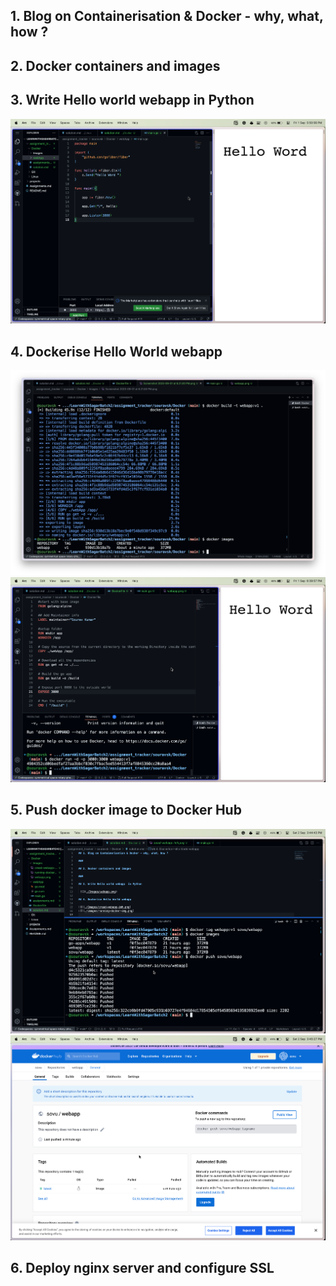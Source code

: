 ## 1. Blog on Containerisation & Docker - why, what, how ?

###

## 2. Docker containers and images

###

## 3. Write Hello world webapp  in Python
 
 ![](./Images/webapp.png)

## 4. Dockerise Hello World webapp

![](./Images/cread-webapp-imh.png)
![](./Images/running-docker-img.png)

## 5. Push docker image to Docker Hub

![](./Images/push-to-docker.png)
![](./Images/docker-hub-repo.png)

## 6. Deploy nginx server and configure SSL

